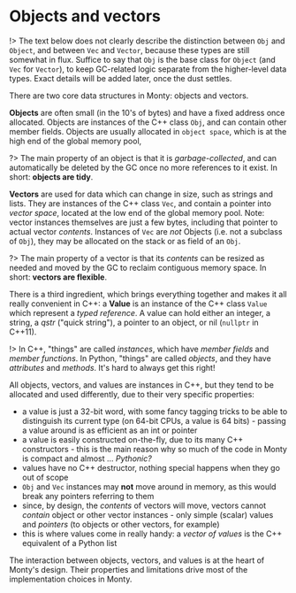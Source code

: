 # Objects and vectors

!> The text below does not clearly describe the distinction between `Obj` and
`Object`, and between `Vec` and `Vector`, because these types are still somewhat
in flux. Suffice to say that `Obj` is the base class for `Object` (and `Vec` for
`Vector`), to keep GC-related logic separate from the higher-level data types.
Exact details will be added later, once the dust settles.

There are two core data structures in Monty: objects and vectors.

**Objects** are often small (in the 10's of bytes) and have a fixed address once
allocated. Objects are instances of the C++ class `Obj`, and can contain
other member fields. Objects are usually allocated in `object space`, which is
at the high end of the global memory pool, 

?> The main property of an object is that it is _garbage-collected_, and can
automatically be deleted by the GC once no more references to it exist.  In
short: **objects are tidy**.

**Vectors** are used for data which can change in size, such as strings and
lists. They are instances of the C++ class `Vec`, and contain a pointer into
_vector space_, located at the low end of the global memory pool. Note:
vector instances themselves are just a few bytes, including that pointer to
actual vector _contents_. Instances of `Vec` are _not_ Objects (i.e. not a
subclass of `Obj`), they may be allocated on the stack or as field of an `Obj`.

?> The main property of a vector is that its _contents_ can be resized as needed
and moved by the GC to reclaim contiguous memory space. In short:
**vectors are flexible**.

There is a third ingredient, which brings everything together and makes it all
really convenient in C++: a **Value** is an instance of the C++ class `Value`
which represent a _typed reference_. A value can hold either an integer, a
string, a _qstr_ ("quick string"), a pointer to an object, or nil (`nullptr` in
C++11).

!> In C++, "things" are called _instances_, which have _member fields_ and
_member functions_. In Python, "things" are called _objects_, and they have
_attributes_ and _methods_. It's hard to always get this right!

All objects, vectors, and values are instances in C++, but they tend to be
allocated and used differently, due to their very specific properties:

* a value is just a 32-bit word, with some fancy tagging tricks to be able to
  distinguish its current type (on 64-bit CPUs, a value is 64 bits) - passing a
  value around is as efficient as an int or pointer
* a value is easily constructed on-the-fly, due to its many C++ constructors -
  this is the main reason why so much of the code in Monty is compact and almost
  ... _Pythonic?_
* values have no C++ destructor, nothing special happens when they go out of
  scope
* `Obj` and `Vec` instances may **not** move around in memory, as this would
  break any pointers referring to them
* since, by design, the _contents_ of vectors will move, vectors
  cannot _contain_ object or other vector instances - only simple (scalar) values and
  _pointers_ (to objects or other vectors, for example)
* this is where values come in really handy: a _vector of values_ is the C++
  equivalent of a Python list

The interaction between objects, vectors, and values is at the heart of Monty's
design.  Their properties and limitations drive most of the implementation
choices in Monty.
